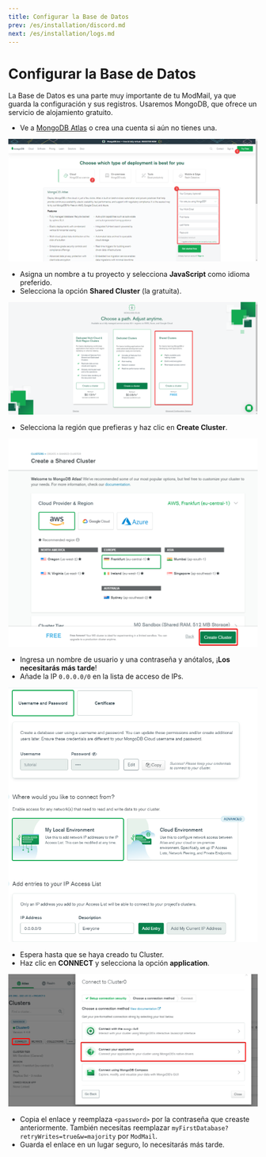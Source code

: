 ```yaml
---
title: Configurar la Base de Datos
prev: /es/installation/discord.md
next: /es/installation/logs.md
---
```


# Configurar la Base de Datos

La Base de Datos es una parte muy importante de tu ModMail, ya que guarda la configuración y sus registros. Usaremos MongoDB, que ofrece un servicio de alojamiento gratuito.

- Ve a [MongoDB Atlas](https://www.mongodb.com/cloud/atlas) o crea una cuenta si aún no tienes una.

![](/images/Mg_Create.png)

- Asigna un nombre a tu proyecto y selecciona **JavaScript** como idioma preferido.
- Selecciona la opción **Shared Cluster** (la gratuita).

![](/images/Mg_Plan.png)

- Selecciona la región que prefieras y haz clic en **Create Cluster**.

![](/images/Mg_Region.png)

- Ingresa un nombre de usuario y una contraseña y anótalos, ¡**Los necesitarás más tarde**!
- Añade la IP `0.0.0.0/0` en la lista de acceso de IPs.

![](/images/Mg_Pass.png)

- Espera hasta que se haya creado tu Cluster.
- Haz clic en **CONNECT** y selecciona la opción **application**.

![](/images/Mg_Connect.png)

- Copia el enlace y reemplaza `<password>` por la contraseña que creaste anteriormente. También necesitas reemplazar `myFirstDatabase?retryWrites=true&w=majority` por `ModMail`.
- Guarda el enlace en un lugar seguro, lo necesitarás más tarde.